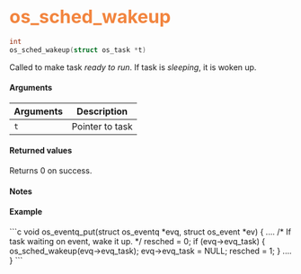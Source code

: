 ## <font color="#F2853F" style="font-size:24pt"> os_sched_wakeup </font>

```c
int
os_sched_wakeup(struct os_task *t)
```

Called to make task *ready to run*. If task is *sleeping*, it is woken up.


#### Arguments

| Arguments | Description |
|-----------|-------------|
| `t` | Pointer to task |

#### Returned values

Returns 0 on success.

#### Notes


#### Example

<Add text to set up the context for the example here>
```c
void
os_eventq_put(struct os_eventq *evq, struct os_event *ev)
{
    ....
        /* If task waiting on event, wake it up. */
    resched = 0;
    if (evq->evq_task) {
        os_sched_wakeup(evq->evq_task);
        evq->evq_task = NULL;
        resched = 1;
    }
    ....
}
```


